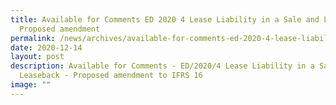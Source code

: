 ```yaml
---
title: Available for Comments ED 2020 4 Lease Liability in a Sale and Leaseback
  Proposed amendment
permalink: /news/archives/available-for-comments-ed-2020-4-lease-liability-in-a-sale-and-leaseback-proposed/
date: 2020-12-14
layout: post
description: Available for Comments - ED/2020/4 Lease Liability in a Sale and
  Leaseback - Proposed amendment to IFRS 16
image: ""
---
```

